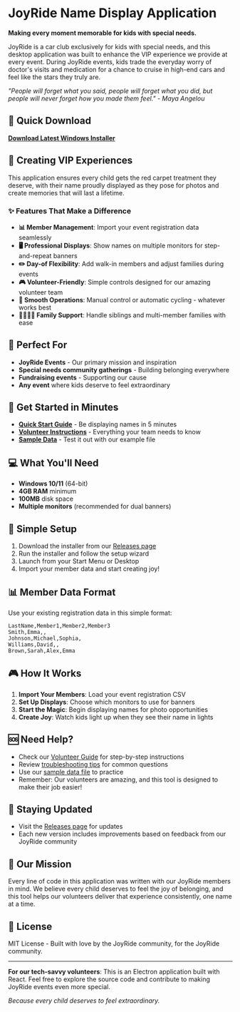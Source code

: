 # JoyRide Name Display Application

**Making every moment memorable for kids with special needs.**

JoyRide is a car club exclusively for kids with special needs, and this desktop application was built to enhance the VIP experience we provide at every event. During JoyRide events, kids trade the everyday worry of doctor's visits and medication for a chance to cruise in high-end cars and feel like the stars they truly are.

*"People will forget what you said, people will forget what you did, but people will never forget how you made them feel." - Maya Angelou*

## 🚀 Quick Download

**[Download Latest Windows Installer](https://github.com/jgilmore-dev/JoyrideNameDisplay/releases)**

## 🌟 Creating VIP Experiences

This application ensures every child gets the red carpet treatment they deserve, with their name proudly displayed as they pose for photos and create memories that will last a lifetime.

### ✨ Features That Make a Difference

- **📊 Member Management**: Import your event registration data seamlessly
- **🖥️ Professional Displays**: Show names on multiple monitors for step-and-repeat banners
- **✏️ Day-of Flexibility**: Add walk-in members and adjust families during events
- **🎮 Volunteer-Friendly**: Simple controls designed for our amazing volunteer team
- **🔄 Smooth Operations**: Manual control or automatic cycling - whatever works best
- **👨‍👩‍👧‍👦 Family Support**: Handle siblings and multi-member families with ease

## 🎯 Perfect For

- **JoyRide Events** - Our primary mission and inspiration
- **Special needs community gatherings** - Building belonging everywhere
- **Fundraising events** - Supporting our cause
- **Any event** where kids deserve to feel extraordinary

## 📖 Get Started in Minutes

- **[Quick Start Guide](docs/QUICK_START.md)** - Be displaying names in 5 minutes
- **[Volunteer Instructions](docs/USER_GUIDE.md)** - Everything your team needs to know
- **[Sample Data](sample-members.csv)** - Test it out with our example file

## 💻 What You'll Need

- **Windows 10/11** (64-bit)
- **4GB RAM** minimum
- **100MB** disk space
- **Multiple monitors** (recommended for dual banners)

## 🔧 Simple Setup

1. Download the installer from our [Releases page](https://github.com/jgilmore-dev/JoyrideNameDisplay/releases)
2. Run the installer and follow the setup wizard
3. Launch from your Start Menu or Desktop
4. Import your member data and start creating joy!

## 📊 Member Data Format

Use your existing registration data in this simple format:
```csv
LastName,Member1,Member2,Member3
Smith,Emma,,
Johnson,Michael,Sophia,
Williams,David,,
Brown,Sarah,Alex,Emma
```

## 🎮 How It Works

1. **Import Your Members**: Load your event registration CSV
2. **Set Up Displays**: Choose which monitors to use for banners
3. **Start the Magic**: Begin displaying names for photo opportunities
4. **Create Joy**: Watch kids light up when they see their name in lights

## 🆘 Need Help?

- Check our [Volunteer Guide](docs/USER_GUIDE.md) for step-by-step instructions
- Review [troubleshooting tips](docs/USER_GUIDE.md#troubleshooting) for common questions
- Use our [sample data file](sample-members.csv) to practice
- Remember: Our volunteers are amazing, and this tool is designed to make their job easier!

## 🔄 Staying Updated

- Visit the [Releases page](https://github.com/jgilmore-dev/JoyrideNameDisplay/releases) for updates
- Each new version includes improvements based on feedback from our JoyRide community

## 🤝 Our Mission

Every line of code in this application was written with our JoyRide members in mind. We believe every child deserves to feel the joy of belonging, and this tool helps our volunteers deliver that experience consistently, one name at a time.

## 📝 License

MIT License - Built with love by the JoyRide community, for the JoyRide community.

---

**For our tech-savvy volunteers**: This is an Electron application built with React. Feel free to explore the source code and contribute to making JoyRide events even more special.

*Because every child deserves to feel extraordinary.*
